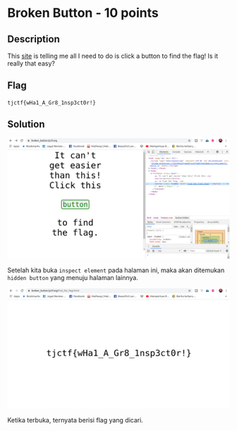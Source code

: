 # Broken Button - 10 points
## Description
This [site](http://broken_button.tjctf.org/) is telling me all I need to do is click a button to find the flag! Is it really that easy?
## Flag
```
tjctf{wHa1_A_Gr8_1nsp3ct0r!}
```
## Solution
![](index.png)

Setelah kita buka `inspect element` pada halaman ini, maka akan ditemukan `hidden button` yang menuju halaman lainnya.

![](flagpage.png)

Ketika terbuka, ternyata berisi flag yang dicari.
